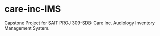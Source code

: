 # care-inc-IMS

Capstone Project for SAIT PROJ 309-SDB: Care Inc. Audiology Inventory Management System.
